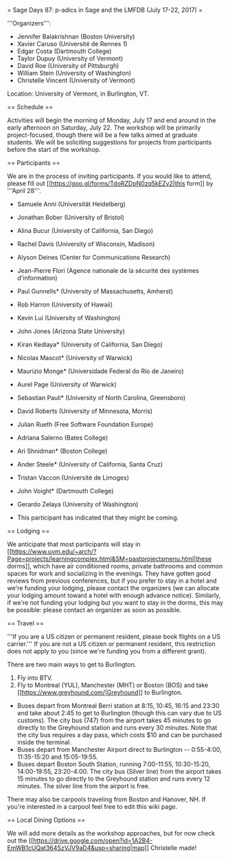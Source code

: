 = Sage Days 87: p-adics in Sage and the LMFDB (July 17-22, 2017) =

'''Organizers''':
 * Jennifer Balakrishnan (Boston University)
 * Xavier Caruso (Université de Rennes 1)
 * Edgar Costa (Dartmouth College)
 * Taylor Dupuy (University of Vermont)
 * David Roe (University of Pittsburgh)
 * William Stein (University of Washington)
 * Christelle Vincent (University of Vermont)

Location: University of Vermont, in Burlington, VT.

== Schedule ==

Activities will begin the morning of Monday, July 17 and end around in the early afternoon on Saturday, July 22.
The workshop will be primarily project-focused, though there will be a few talks aimed at graduate students.  We
will be soliciting suggestions for projects from participants before the start of the workshop.

== Participants ==

We are in the process of inviting participants. 
If you would like to attend, please fill out [[https://goo.gl/forms/TdoRZDpN0zq5kEZy2|this form]] by '''April 28'''. 

 * Samuele Anni (Universität Heidelberg)
 * Jonathan Bober (University of Bristol)
 * Alina Bucur (University of California, San Diego)
 * Rachel Davis (University of Wisconsin, Madison)
 * Alyson Deines (Center for Communications Research)
 * Jean-Pierre Flori (Agence nationale de la sécurité des systèmes d'information)
 * Paul Gunnells* (University of Massachusetts, Amherst)
 * Rob Harron (University of Hawaii)
 * Kevin Lui (University of Washington)
 * John Jones (Arizona State University)
 * Kiran Kedlaya* (University of California, San Diego)
 * Nicolas Mascot* (University of Warwick)
 * Maurizio Monge* (Universidade Federal do Rio de Janeiro)
 * Aurel Page (University of Warwick)
 * Sebastian Pauli* (University of North Carolina, Greensboro)
 * David Roberts (University of Minnesota, Morris)
 * Julian Rueth (Free Software Foundation Europe)
 * Adriana Salerno (Bates College)
 * Ari Shnidman* (Boston College)
 * Ander Steele* (University of California, Santa Cruz)
 * Tristan Vaccon (Université de Limoges)
 * John Voight* (Dartmouth College)
 * Gerardo Zelaya (University of Washington)

* This participant has indicated that they might be coming.

== Lodging ==

We anticipate that most participants will stay in [[https://www.uvm.edu/~arch/?Page=projects/learningcomplex.html&SM=pastprojectsmenu.html|these dorms]], which have air conditioned rooms, private bathrooms and common spaces for work and socializing in the evenings.  They have gotten good reviews from previous conferences, but if you prefer to stay in a hotel and we're funding your lodging, please contact the organizers (we can allocate your lodging amount toward a hotel with enough advance notice).  Similarly, if we're not funding your lodging but you want to stay in the dorms, this may be possible: please contact an organizer as soon as possible.

== Travel ==

'''If you are a US citizen or permanent resident, please book flights on a US carrier.'''  If you are not a US citizen or permanent resident, this restriction does not apply to you (since we're funding you from a different grant).

There are two main ways to get to Burlington.

 1. Fly into BTV.
 1. Fly to Montreal (YUL), Manchester (MHT) or Boston (BOS) and take [[https://www.greyhound.com/|Greyhound]] to Burlington.
  * Buses depart from Montreal Berri station at 8:15, 10:45, 16:15 and 23:30 and take about 2:45 to get to Burlington (though this can vary due to US customs).  The city bus (747) from the airport takes 45 minutes to go directly to the Greyhound station and runs every 30 minutes.  Note that the city bus requires a day pass, which costs $10 and can be purchased inside the terminal.
  * Buses depart from Manchester Airport direct to Burlington -- 0:55-4:00, 11:35-15:20 and 15:05-19:55.
  * Buses depart Boston South Station, running 7:00-11:55, 10:30-15:20, 14:00-19:55, 23:20-4:00.  The city bus (Silver line) from the airport takes 15 minutes to go directly to the Greyhound station and runs every 12 minutes.  The silver line from the airport is free.

There may also be carpools traveling from Boston and Hanover, NH.  If you're interested in a carpool feel free to edit this wiki page.

== Local Dining Options ==

We will add more details as the workshop approaches, but for now check out the [[https://drive.google.com/open?id=1A2B4-EmWB1cUQat364SzVJV9aD4&usp=sharing|map]] Christelle made!
